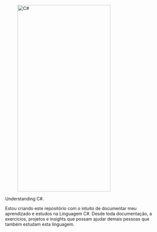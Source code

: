 <figure>
    <img src="c.png" alt="C#" style="width:300px;height:600px;">
</figure>


<p>Understanding C#.</p>

<p>Estou criando este repositório com o intuito de documentar meu aprendizado e estudos na Linguagem C#.
Desde toda documentação, a exercícios, projetos e insights que possam ajudar demais pessoas que também estudam
esta linguagem.</p>